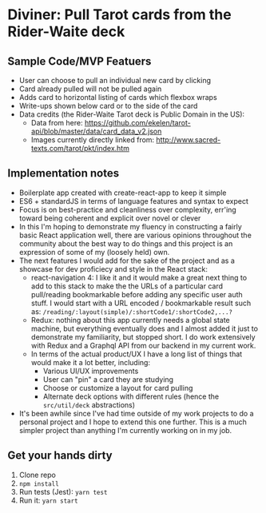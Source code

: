 # Diviner: Pull Tarot cards from the Rider-Waite deck

## Sample Code/MVP Featuers

* User can choose to pull an individual new card by clicking
* Card already pulled will not be pulled again
* Adds card to horizontal listing of cards which flexbox wraps
* Write-ups shown below card or to the side of the card
* Data credits (the Rider-Waite Tarot deck is Public Domain in the US):
  * Data from here: https://github.com/ekelen/tarot-api/blob/master/data/card_data_v2.json
  * Images currently directly linked from: http://www.sacred-texts.com/tarot/pkt/index.htm
## Implementation notes

* Boilerplate app created with create-react-app to keep it simple
* ES6 + standardJS in terms of language features and syntax to expect
* Focus is on best-practice and cleanliness over complexity, err'ing toward being coherent and explicit over novel or clever
* In this I'm hoping to demonstrate my fluency in constructing a fairly basic React application well, there are various opinions throughout the community about the best way to do things and this project is an expression of some of my (loosely held) own.
* The next features I would add for the sake of the project and as a showcase for dev proficiecy and style in the React stack:
  * react-navigation 4: I like it and it would make a great next thing to add to this stack to make the the URLs of a particular card pull/reading bookmarkable before adding any specific user auth stuff. I would start with a URL encoded / bookmarkable result such as: `/reading/:layout(simple)/:shortCode1/:shortCode2,...?`
  * Redux: nothing about this app currently needs a global state machine, but everything eventually does and I almost added it just to demonstrate my familiarity, but stopped short. I do work extensively with Redux and a Graphql API from our backend in my current work.
  * In terms of the actual product/UX I have a long list of things that would make it a lot better, including: 
    * Various UI/UX improvements
    * User can "pin" a card they are studying
    * Choose or customize a layout for card pulling
    * Alternate deck options with different rules (hence the `src/util/deck` abstractions)
* It's been awhile since I've had time outside of my work projects to do a personal project and I hope to extend this one further. This is a much simpler project than anything I'm currently working on in my job.

## Get your hands dirty

 1. Clone repo
 2. `npm install`
 3. Run tests (Jest): `yarn test` 
 3. Run it: `yarn start`

